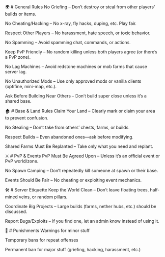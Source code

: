 🌍 # General Rules
No Griefing – Don’t destroy or steal from other players' builds or items.

No Cheating/Hacking – No x-ray, fly hacks, duping, etc. Play fair.

Respect Other Players – No harassment, hate speech, or toxic behavior.

No Spamming – Avoid spamming chat, commands, or actions.

Keep PvP Friendly – No random killing unless both players agree (or there’s a PvP zone).

No Lag Machines – Avoid redstone machines or mob farms that cause server lag.

No Unauthorized Mods – Use only approved mods or vanilla clients (optifine, mini-map, etc.).

Ask Before Building Near Others – Don’t build super close unless it’s a shared base.

🏠 # Base & Land Rules
Claim Your Land – Clearly mark or claim your area to prevent confusion.

No Stealing – Don’t take from others’ chests, farms, or builds.

Respect Builds – Even abandoned ones—ask before modifying.

Shared Farms Must Be Replanted – Take only what you need and replant.

⚔️ # PvP & Events
PvP Must Be Agreed Upon – Unless it’s an official event or PvP world/zone.

No Spawn Camping – Don’t repeatedly kill someone at spawn or their base.

Events Should Be Fair – No cheating or exploiting event mechanics.

🛠️ # Server Etiquette
Keep the World Clean – Don’t leave floating trees, half-mined veins, or random pillars.

Coordinate Big Projects – Large builds (farms, nether hubs, etc.) should be discussed.

Report Bugs/Exploits – If you find one, let an admin know instead of using it.

🛑 # Punishments
Warnings for minor stuff

Temporary bans for repeat offenses

Permanent ban for major stuff (griefing, hacking, harassment, etc.)
